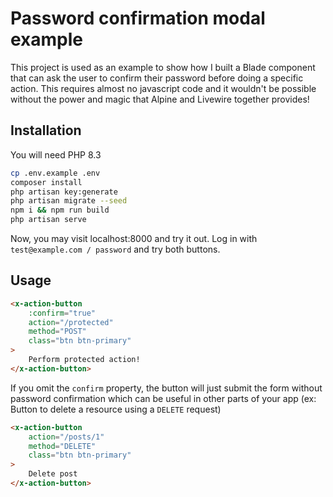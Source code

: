 # Password confirmation modal example

This project is used as an example to show how I built a Blade component that can ask the user to confirm their password before doing a specific action. This requires almost no javascript code and it wouldn't be possible without the power and magic that Alpine and Livewire together provides!


## Installation
You will need PHP 8.3
```bash
cp .env.example .env
composer install
php artisan key:generate
php artisan migrate --seed
npm i && npm run build
php artisan serve
```

Now, you may visit localhost:8000 and try it out. Log in with `test@example.com / password` and try both buttons.
## Usage

```html
<x-action-button
    :confirm="true"
    action="/protected"
    method="POST"
    class="btn btn-primary"
>
    Perform protected action!
</x-action-button>
```

If you omit the `confirm` property, the button will just submit the form without password confirmation which can be useful in other parts of your app (ex: Button to delete a resource using a `DELETE` request)
```html
<x-action-button
    action="/posts/1"
    method="DELETE"
    class="btn btn-primary"
>
    Delete post
</x-action-button>
```
